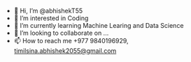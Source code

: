 - 👋 Hi, I’m @abhishekT55
- 👀 I’m interested in Coding
- 🌱 I’m currently learning Machine Learing and Data Science
- 💞️ I’m looking to collaborate on ...
- 📫 How to reach me +977 9840196929, timilsina.abhishek2055@gmail.com

<!---
abhishekT55/abhishekT55 is a ✨ special ✨ repository because its `README.md` (this file) appears on your GitHub profile.
You can click the Preview link to take a look at your changes.
--->
